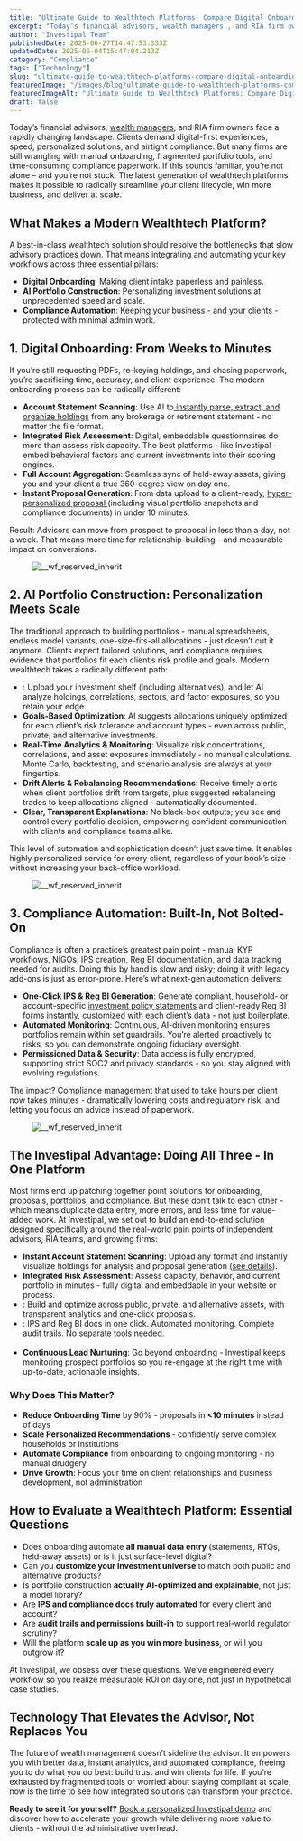 ```yaml
---
title: "Ultimate Guide to Wealthtech Platforms: Compare Digital Onboarding, AI Portfolio Construction, and Compliance Automation"
excerpt: "Today’s financial advisors, wealth managers , and RIA firm owners face a rapidly changing landscape."
author: "Investipal Team"
publishedDate: 2025-06-27T14:47:53.333Z
updatedDate: 2025-06-04T15:47:04.213Z
category: "Compliance"
tags: ["Technology"]
slug: "ultimate-guide-to-wealthtech-platforms-compare-digital-onboarding-ai-portfolio-construction-and-compliance-automation"
featuredImage: "/images/blog/ultimate-guide-to-wealthtech-platforms-compare-digital-onboarding-ai-portfolio-construction-and-compliance-automation__67e427017d376d221e46d672_Why_20Customer_20Acquisition_20Costs_20Are_20Rising_20for_20Financial_20Advisors_20_And_20What_20To_20Do_20About_20It__20_11_.png"
featuredImageAlt: "Ultimate Guide to Wealthtech Platforms: Compare Digital Onboarding, AI Portfolio Construction, and Compliance Automation"
draft: false
---
```

<p id="">Today’s financial advisors, <a href="/segments/wealth-managers">wealth managers</a>, and RIA firm owners face a rapidly changing landscape. Clients demand digital-first experiences, speed, personalized solutions, and airtight compliance. But many firms are still wrangling with manual onboarding, fragmented portfolio tools, and time-consuming compliance paperwork. If this sounds familiar, you’re not alone – and you’re not stuck. The latest generation of wealthtech platforms makes it possible to radically streamline your client lifecycle, win more business, and deliver at scale.</p><h2 id="">What Makes a Modern Wealthtech Platform?</h2><p id="">A best-in-class wealthtech solution should resolve the bottlenecks that slow advisory practices down. That means integrating and automating your key workflows across three essential pillars:</p><ul id=""><li id=""><strong id="">Digital Onboarding</strong>: Making client intake paperless and painless.</li><li id=""><strong id="">AI Portfolio Construction</strong>: Personalizing investment solutions at unprecedented speed and scale.</li><li id=""><strong id="">Compliance Automation</strong>: Keeping your business - and your clients - protected with minimal admin work.</li></ul><h2 id="">1. Digital Onboarding: From Weeks to Minutes</h2><p id="">If you’re still requesting PDFs, re-keying holdings, and chasing paperwork, you’re sacrificing time, accuracy, and client experience. The modern onboarding process can be radically different:</p><ul id=""><li id=""><strong id="">Account Statement Scanning</strong>: Use AI to<a href="/blog/using-ocr-technology-to-automate-account-statement-scanning-for-financial-advisors"> instantly parse, extract, and organize holdings</a> from any brokerage or retirement statement - no matter the file format.</li><li id=""><strong id="">Integrated Risk Assessment</strong>: Digital, embeddable questionnaires do more than assess risk capacity. The best platforms - like Investipal&nbsp;- embed behavioral factors and current investments into their scoring engines.</li><li id=""><strong id="">Full Account Aggregation</strong>: Seamless sync of held-away assets, giving you and your client a true 360-degree view on day one.</li><li id=""><strong id="">Instant Proposal Generation</strong>: From data upload to a client-ready, <a href="/blog/next-gen-proposal-generation-for-financial-advisors">hyper-personalized proposal </a>(including visual portfolio snapshots and compliance documents) in under 10 minutes.</li></ul><p id="">Result: Advisors can move from prospect to proposal in less than a day, not a week. That means more time for relationship-building - and measurable impact on conversions.</p><figure id="" class="w-richtext-figure-type-image w-richtext-align-fullwidth" style="max-width:2240px" data-rt-type="image" data-rt-align="fullwidth" data-rt-max-width="2240px"><div id=""><img src="/images/blog/ultimate-guide-to-wealthtech-platforms-compare-digital-onboarding-ai-portfolio-construction-and-compliance-automation__67e427017d376d221e46d672_Why_20Customer_20Acquisition_20Costs_20Are_20Rising_20for_20Financial_20Advisors_20_And_20What_20To_20Do_20About_20It__20_11_.png" loading="lazy" alt="__wf_reserved_inherit" width="auto" height="auto" id=""></div></figure><h2 id="">2. AI Portfolio Construction: Personalization Meets Scale</h2><p id="">The traditional approach to building portfolios - manual spreadsheets, endless model variants, one-size-fits-all allocations - just doesn’t cut it anymore. Clients expect tailored solutions, and compliance requires evidence that portfolios fit each client’s risk profile and goals. Modern wealthtech takes a radically different path:</p><ul id=""><li id="">: Upload your investment shelf (including alternatives), and let AI analyze holdings, correlations, sectors, and factor exposures, so you retain your edge.<br></li><li id=""><strong id="">Goals-Based Optimization</strong>: AI suggests allocations uniquely optimized for each client’s risk tolerance and account types - even across public, private, and alternative investments.</li><li id=""><strong id="">Real-Time Analytics & Monitoring</strong>: Visualize risk concentrations, correlations, and asset exposures immediately - no manual calculations. Monte Carlo, backtesting, and scenario analysis are always at your fingertips.</li><li id=""><strong id="">Drift Alerts & Rebalancing Recommendations</strong>: Receive timely alerts when client portfolios drift from targets, plus suggested rebalancing trades to keep allocations aligned - automatically documented.</li><li id=""><strong id="">Clear, Transparent Explanations</strong>: No black-box outputs; you see and control every portfolio decision, empowering confident communication with clients and compliance teams alike.</li></ul><p id="">This level of automation and sophistication doesn’t just save time. It enables highly personalized service for every client, regardless of your book’s size - without increasing your back-office workload.</p><figure id="" class="w-richtext-figure-type-image w-richtext-align-fullwidth" style="max-width:2240px" data-rt-type="image" data-rt-align="fullwidth" data-rt-max-width="2240px"><div id=""><img src="/images/blog/ultimate-guide-to-wealthtech-platforms-compare-digital-onboarding-ai-portfolio-construction-and-compliance-automation__67f554ba3b49be23b46cbcbc_Incorporating_20Client_20Parameters_20_33_.png" loading="lazy" alt="__wf_reserved_inherit" width="auto" height="auto" id=""></div></figure><h2 id="">3. Compliance Automation: Built-In, Not Bolted-On</h2><p id="">Compliance is often a practice’s greatest pain point - manual KYP workflows, NIGOs, IPS creation, Reg BI documentation, and data tracking needed for audits. Doing this by hand is slow and risky; doing it with legacy add-ons is just as error-prone. Here’s what next-gen automation delivers:</p><ul id=""><li id=""><strong id="">One-Click IPS & Reg BI Generation</strong>: Generate compliant, household- or account-specific <a href="/features/investment-policy-statements" id="">investment policy statements</a> and client-ready Reg BI forms instantly, customized with each client’s data - not just boilerplate.</li><li id=""><strong id="">Automated Monitoring</strong>: Continuous, AI-driven monitoring ensures portfolios remain within set guardrails. You’re alerted proactively to risks, so you can demonstrate ongoing fiduciary oversight.</li><li id=""><strong id="">Permissioned Data & Security</strong>: Data access is fully encrypted, supporting strict SOC2 and privacy standards - so you stay aligned with evolving regulations.</li></ul><p id="">The impact? Compliance management that used to take hours per client now takes minutes - dramatically lowering costs and regulatory risk, and letting you focus on advice instead of paperwork.</p><figure id="" class="w-richtext-figure-type-image w-richtext-align-fullwidth" style="max-width:2474px" data-rt-type="image" data-rt-align="fullwidth" data-rt-max-width="2474px"><div id=""><img src="/images/blog/ultimate-guide-to-wealthtech-platforms-compare-digital-onboarding-ai-portfolio-construction-and-compliance-automation__684064c1b1f634d8114972c5_Screen_20Shot_202024-09-05_20at_202.42.26_20PM.png" loading="lazy" alt="__wf_reserved_inherit" width="auto" height="auto" id=""></div></figure><h2 id="">The Investipal Advantage: Doing All Three - In One Platform</h2><p id="">Most firms end up patching together point solutions for onboarding, proposals, portfolios, and compliance. But these don’t talk to each other - which means duplicate data entry, more errors, and less time for value-added work. At Investipal, we set out to build an end-to-end solution designed specifically around the real-world pain points of independent advisors, RIA teams, and growing firms:</p><ul id=""><li id=""><strong id="">Instant Account Statement Scanning</strong>: Upload any format and instantly visualize holdings for analysis and proposal generation (<a href="/" id="">see details</a>).</li><li id=""><strong id="">Integrated Risk Assessment</strong>: Assess capacity, behavior, and current portfolio in minutes - fully digital and embeddable in your website or process.</li><li id="">: Build and optimize across public, private, and alternative assets, with transparent analytics and one-click proposals.<br></li><li id="">: IPS and Reg BI docs in one click. Automated monitoring. Complete audit trails. No separate tools needed.<br> &nbsp;<br></li><li id=""><strong id="">Continuous Lead Nurturing</strong>: Go beyond onboarding - Investipal keeps monitoring prospect portfolios so you re-engage at the right time with up-to-date, actionable insights.</li></ul><h3 id="">Why Does This Matter?</h3><ul id=""><li id=""><strong id="">Reduce Onboarding Time</strong> by 90% - proposals in <strong id="">&lt;10 minutes</strong> instead of days</li><li id=""><strong id="">Scale Personalized Recommendations </strong>-&nbsp;confidently serve complex households or institutions</li><li id=""><strong id="">Automate Compliance</strong> from onboarding to ongoing monitoring - no manual drudgery</li><li id=""><strong id="">Drive Growth</strong>: Focus your time on client relationships and business development, not administration</li></ul><h2 id="">How to Evaluate a Wealthtech Platform: Essential Questions</h2><ul id=""><li id="">Does onboarding automate <strong id="">all manual data entry</strong> (statements, RTQs, held-away assets) or is it just surface-level digital?</li><li id="">Can you <strong id="">customize your investment universe</strong> to match both public and alternative products?</li><li id="">Is portfolio construction <strong id="">actually AI-optimized and explainable</strong>, not just a model library?</li><li id="">Are <strong id="">IPS and compliance docs truly automated</strong> for every client and account?</li><li id="">Are <strong id="">audit trails and permissions built-in</strong> to support real-world regulator scrutiny?</li><li id="">Will the platform <strong id="">scale up as you win more business</strong>, or will you outgrow it?</li></ul><p id="">At Investipal, we obsess over these questions. We’ve engineered every workflow so you realize measurable ROI on day one, not just in hypothetical case studies.</p><h2 id="">Technology That Elevates the Advisor, Not Replaces You</h2><p id="">The future of wealth management doesn’t sideline the advisor. It empowers you with better data, instant analytics, and automated compliance, freeing you to do what you do best: build trust and win clients for life. If you’re exhausted by fragmented tools or worried about staying compliant at scale, now is the time to see how integrated solutions can transform your practice.</p><p id=""><strong id="">Ready to see it for yourself?</strong> <a href="/book-a-demo">Book a personalized Investipal demo</a> and discover how to accelerate your growth while delivering more value to clients - without the administrative overhead.</p>